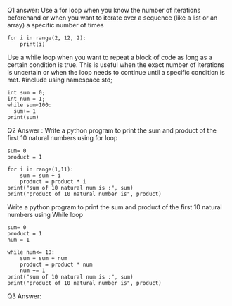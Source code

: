 Q1 answer: 
Use a for loop when you know the number of iterations beforehand or when you want to iterate over a sequence (like a list or an array) a specific number of times

    for i in range(2, 12, 2):
        print(i)

Use a while loop when you want to repeat a block of code as long as a certain condition is true. 
This is useful when the exact number of iterations is uncertain or when the loop needs to continue until a specific condition is met.
#include <iostream>
using namespace std;


    int sum = 0;
    int num = 1;
    while sum<100:
      sum+= 1
    print(sum)


Q2 Answer :
Write a python program to print the sum and product of the first 10 natural numbers using for loop


    sum= 0
    product = 1

    for i in range(1,11):
        sum = sum + i
        product = product * i
    print("sum of 10 natural num is :", sum)
    print("product of 10 natural number is", product)




Write a python program to print the sum and product of the first 10 natural numbers using While loop

    sum= 0
    product = 1
    num = 1

    while num<= 10:
        sum = sum + num
        product = product * num
        num += 1
    print("sum of 10 natural num is :", sum)
    print("product of 10 natural number is", product)

Q3 Answer:
